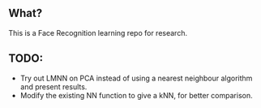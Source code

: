 ## What?
This is a Face Recognition learning repo for research.

## TODO:
- Try out LMNN on PCA instead of using a nearest neighbour algorithm and present results.
- Modify the existing NN function to give a kNN, for better comparison.

